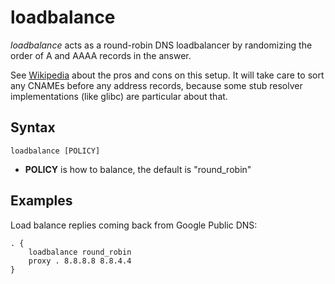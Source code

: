 # loadbalance

*loadbalance* acts as a round-robin DNS loadbalancer by randomizing the order of A and AAAA records
 in the answer.
 
 See [Wikipedia](https://en.wikipedia.org/wiki/Round-robin_DNS) about the pros and cons on this
 setup. It will take care to sort any CNAMEs before any address records, because some stub resolver
 implementations (like glibc) are particular about that.

## Syntax

~~~
loadbalance [POLICY]
~~~

* **POLICY** is how to balance, the default is "round_robin"

## Examples

Load balance replies coming back from Google Public DNS:

~~~ corefile
. {
    loadbalance round_robin
    proxy . 8.8.8.8 8.8.4.4
}
~~~
